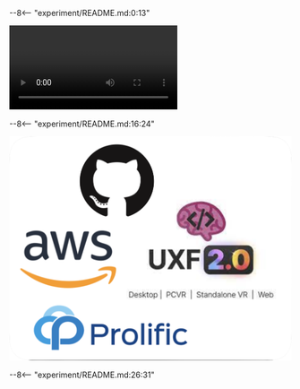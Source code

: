 --8<-- "experiment/README.md:0:13"

![type:video](./assets/videos/experiment.mp4 "Trials in the triplet odd-one-out task 3D")

--8<-- "experiment/README.md:16:24"

![Experimental tools](assets/images/Experiment.png "Experimental tools [^*]")

--8<-- "experiment/README.md:26:31"

[^*]: Both [Anthony Ciston](https://github.com/anfrimov "On GitHub") and [Abhay Koushik](https://www.abhaykoushik.com "Personal webpage") were central to the development of the experimental code.
